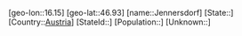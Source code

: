 ﻿---
location: [46.93,16.15]
type: City
tags:
- geo/City


SpocWebEntityId: 31186
isDeleted: false
confidential: public

---
[geo-lon::16.15]
[geo-lat::46.93]
[name::Jennersdorf]
[State::]
[Country::[Austria](geo/Continent/Europe/Austria.md)]
[StateId::]
[Population::]
[Unknown::]

